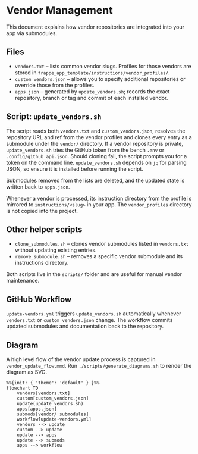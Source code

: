 # Vendor Management

This document explains how vendor repositories are integrated into your app via submodules.

## Files

- `vendors.txt` – lists common vendor slugs. Profiles for those vendors are stored in `frappe_app_template/instructions/vendor_profiles/`.
- `custom_vendors.json` – allows you to specify additional repositories or override those from the profiles.
- `apps.json` – generated by `update_vendors.sh`; records the exact repository, branch or tag and commit of each installed vendor.

## Script: `update_vendors.sh`

The script reads both `vendors.txt` and `custom_vendors.json`, resolves the repository URL and ref from the vendor profiles and clones every entry as a submodule under the `vendor/` directory. If a vendor repository is private, `update_vendors.sh` tries the GitHub token from the bench `.env` or `.config/github_api.json`. Should cloning fail, the script prompts you for a token on the command line. `update_vendors.sh` depends on `jq` for parsing JSON, so ensure it is installed before running the script.

Submodules removed from the lists are deleted, and the updated state is written back to `apps.json`.

Whenever a vendor is processed, its instruction directory from the profile is
mirrored to `instructions/<slug>` in your app. The `vendor_profiles` directory
is not copied into the project.

## Other helper scripts

- `clone_submodules.sh` – clones vendor submodules listed in `vendors.txt` without updating existing entries.
- `remove_submodule.sh` – removes a specific vendor submodule and its instructions directory.

Both scripts live in the `scripts/` folder and are useful for manual vendor maintenance.

## GitHub Workflow

`update-vendors.yml` triggers `update_vendors.sh` automatically whenever `vendors.txt` or `custom_vendors.json` change. The workflow commits updated submodules and documentation back to the repository.

## Diagram

A high level flow of the vendor update process is captured in `vendor_update_flow.mmd`. Run `./scripts/generate_diagrams.sh` to render the diagram as SVG.

```mermaid
%%{init: { 'theme': 'default' } }%%
flowchart TD
    vendors[vendors.txt]
    custom[custom_vendors.json]
    update(update_vendors.sh)
    apps[apps.json]
    submods[vendor/ submodules]
    workflow[update-vendors.yml]
    vendors --> update
    custom --> update
    update --> apps
    update --> submods
    apps --> workflow
```
